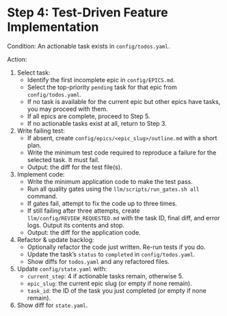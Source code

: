 # Step 4: Test-Driven Feature Implementation

Condition: An actionable task exists in `config/todos.yaml`.

Action:
1. Select task:
   * Identify the first incomplete epic in `config/EPICS.md`.
   * Select the top-priority `pending` task for that epic from `config/todos.yaml`.
   * If no task is available for the current epic but other epics have tasks, you may proceed with them.
   * If all epics are complete, proceed to Step 5.
   * If no actionable tasks exist at all, return to Step 3.
2. Write failing test:
   * If absent, create `config/epics/<epic_slug>/outline.md` with a short plan.
   * Write the minimum test code required to reproduce a failure for the selected task. It must fail.
   * Output: the diff for the test file(s).
3. Implement code:
   * Write the minimum application code to make the test pass.
   * Run all quality gates using the `llm/scripts/run_gates.sh all` command.
   * If gates fail, attempt to fix the code up to three times.
   * If still failing after three attempts, create `llm/config/REVIEW_REQUESTED.md` with the task ID, final diff, and error logs. Output its contents and stop.
   * Output: the diff for the application code.
4. Refactor & update backlog:
   * Optionally refactor the code just written. Re-run tests if you do.
   * Update the task’s `status` to `completed` in `config/todos.yaml`.
   * Show diffs for `todos.yaml` and any refactored files.
5. Update `config/state.yaml` with:
   * `current_step`: 4 if actionable tasks remain, otherwise 5.
   * `epic_slug`: the current epic slug (or empty if none remain).
   * `task_id`: the ID of the task you just completed (or empty if none remain).
6. Show diff for `state.yaml`. 